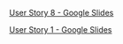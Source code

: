 [User Story 8 - Google Slides](https://docs.google.com/presentation/d/1IQGJAIX2_iCJt7wH3zDxh2ftkFHK-5aRL-mGqDYtB0M/edit?usp=sharing)

[User Story 1 - Google Slides](https://docs.google.com/presentation/d/18X1wAaB4ZPVfFXThYbTaudsY__nKsJyZHFHTYIUdYJE/edit?slide=id.g349ac2556af_0_5#slide=id.g349ac2556af_0_5)
